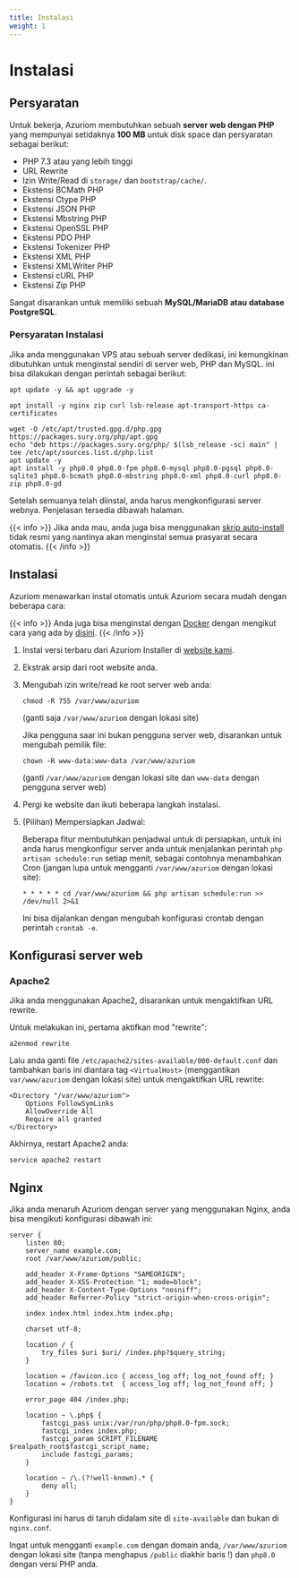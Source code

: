 ```yaml
---
title: Instalasi
weight: 1
---
```


# Instalasi

## Persyaratan

Untuk bekerja, Azuriom membutuhkan sebuah **server web dengan PHP** yang mempunyai setidaknya **100 MB**
untuk disk space dan persyaratan sebagai berikut:

- PHP 7.3 atau yang lebih tinggi
- URL Rewrite
- Izin Write/Read di `storage/` dan `bootstrap/cache/`.
- Ekstensi BCMath PHP
- Ekstensi Ctype PHP 
- Ekstensi JSON PHP
- Ekstensi Mbstring PHP
- Ekstensi OpenSSL PHP
- Ekstensi PDO PHP
- Ekstensi Tokenizer PHP
- Ekstensi XML PHP
- Ekstensi XMLWriter PHP
- Ekstensi cURL PHP
- Ekstensi Zip PHP

Sangat disarankan untuk memiliki sebuah **MySQL/MariaDB atau database PostgreSQL**.

### Persyaratan Instalasi

Jika anda menggunakan VPS atau sebuah server dedikasi, ini kemungkinan dibutuhkan untuk menginstal sendiri di server web, PHP dan MySQL.
ini bisa dilakukan dengan perintah sebagai berikut:

```
apt update -y && apt upgrade -y

apt install -y nginx zip curl lsb-release apt-transport-https ca-certificates

wget -O /etc/apt/trusted.gpg.d/php.gpg https://packages.sury.org/php/apt.gpg
echo "deb https://packages.sury.org/php/ $(lsb_release -sc) main" | tee /etc/apt/sources.list.d/php.list
apt update -y
apt install -y php8.0 php8.0-fpm php8.0-mysql php8.0-pgsql php8.0-sqlite3 php8.0-bcmath php8.0-mbstring php8.0-xml php8.0-curl php8.0-zip php8.0-gd
```

Setelah semuanya telah diinstal, anda harus mengkonfigurasi server webnya. Penjelasan tersedia dibawah
halaman.

{{< info >}}
Jika anda mau, anda juga bisa menggunakan
[skrip auto-install](https://github.com/AzuriomCommunity/Script-AutoInstall) tidak resmi
yang nantinya akan menginstal semua prasyarat secara otomatis.
{{< /info >}}

## Instalasi

Azuriom menawarkan instal otomatis untuk Azuriom secara mudah dengan beberapa cara:

{{< info >}}
Anda juga bisa menginstal dengan [Docker](https://www.docker.com/) dengan mengikut cara yang ada by [disini](https://github.com/Azuriom/Azuriom/blob/master/docker/INSTALL.md).
{{< /info >}}

1. Instal versi terbaru dari Azuriom Installer di [website kami](https://azuriom.com/download).

1. Ekstrak arsip dari root website anda.

1. Mengubah izin write/read ke root server web anda:
   ```
   chmod -R 755 /var/www/azuriom
   ```
   (ganti saja `/var/www/azuriom` dengan lokasi site)

   Jika pengguna saar ini bukan pengguna server web, disarankan untuk mengubah pemilik file:
    ```
    chown -R www-data:www-data /var/www/azuriom
    ```
   (ganti `/var/www/azuriom` dengan lokasi site dan `www-data`
   dengan pengguna server web)

1. Pergi ke website dan ikuti beberapa langkah instalasi.

1. (Pilihan) Mempersiapkan Jadwal:

   Beberapa fitur membutuhkan penjadwal untuk di persiapkan, untuk ini anda harus mengkonfigur server anda untuk menjalankan
   perintah `php artisan schedule:run` setiap menit, sebagai contohnya menambahkan Cron (jangan lupa untuk
   mengganti `/var/www/azuriom`
   dengan lokasi site):
   ```
   * * * * * cd /var/www/azuriom && php artisan schedule:run >> /dev/null 2>&1
   ```
   Ini bisa dijalankan dengan mengubah konfigurasi crontab dengan perintah `crontab -e`.

## Konfigurasi server web

### Apache2

Jika anda menggunakan Apache2, disarankan untuk mengaktifkan URL rewrite.

Untuk melakukan ini, pertama aktifkan mod "rewrite":

```
a2enmod rewrite
```

Lalu anda ganti file `/etc/apache2/sites-available/000-default.conf` dan tambahkan baris ini diantara
tag `<VirtualHost>` (menggantikan
`var/www/azuriom` dengan lokasi site) untuk mengaktifkan URL rewrite:

```
<Directory "/var/www/azuriom">
    Options FollowSymLinks
    AllowOverride All
    Require all granted
</Directory>
```

Akhirnya, restart Apache2 anda:

```
service apache2 restart
```

## Nginx

Jika anda menaruh Azuriom dengan server yang menggunakan Nginx, anda bisa mengikuti konfigurasi dibawah ini:

```
server {
    listen 80;
    server_name example.com;
    root /var/www/azuriom/public;

    add_header X-Frame-Options "SAMEORIGIN";
    add_header X-XSS-Protection "1; mode=block";
    add_header X-Content-Type-Options "nosniff";
    add_header Referrer-Policy "strict-origin-when-cross-origin";

    index index.html index.htm index.php;

    charset utf-8;

    location / {
        try_files $uri $uri/ /index.php?$query_string;
    }

    location = /favicon.ico { access_log off; log_not_found off; }
    location = /robots.txt  { access_log off; log_not_found off; }

    error_page 404 /index.php;

    location ~ \.php$ {
        fastcgi_pass unix:/var/run/php/php8.0-fpm.sock;
        fastcgi_index index.php;
        fastcgi_param SCRIPT_FILENAME $realpath_root$fastcgi_script_name;
        include fastcgi_params;
    }

    location ~ /\.(?!well-known).* {
        deny all;
    }
}
```

Konfigurasi ini harus di taruh didalam site di `site-available` dan bukan di
`nginx.conf`.

Ingat untuk mengganti `example.com` dengan domain anda, `/var/www/azuriom`
dengan lokasi site (tanpa menghapus `/public` diakhir baris !)
dan `php8.0` dengan versi PHP anda.
